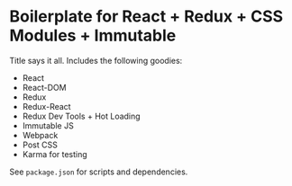 # Boilerplate for React + Redux + CSS Modules + Immutable

Title says it all.  Includes the following goodies:

* React
* React-DOM
* Redux
* Redux-React
* Redux Dev Tools + Hot Loading
* Immutable JS
* Webpack
* Post CSS
* Karma for testing

See `package.json` for scripts and dependencies.
